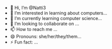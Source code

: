 - 👋 Hi, I’m @Natti3
- 👀 I’m interested in learning about computers...
- 🌱 I’m currently learning computer science...
- 💞️ I’m looking to collaborate on ...
- 📫 How to reach me ...
- 😄 Pronouns: she/her/they/them...
- ⚡ Fun fact: ...

<!---
Natti3/Natti3 is a ✨ special ✨ repository because its `README.md` (this file) appears on your GitHub profile.
You can click the Preview link to take a look at your changes.
--->
